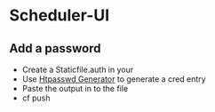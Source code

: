 # Scheduler-UI


## Add a password
- Create a Staticfile.auth in your 
- Use [Htpasswd Generator](http://www.htaccesstools.com/htpasswd-generator/) to generate a cred entry
- Paste the output in to the file
- cf push